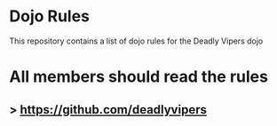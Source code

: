 Dojo Rules
==========

This repository contains a list of dojo rules for the Deadly Vipers dojo
# All members should read the rules

## > https://github.com/deadlyvipers